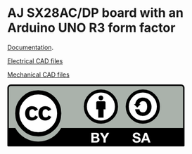 # AJ SX28AC/DP board with an Arduino UNO R3 form factor

[Documentation](docs/README.md).

[Electrical CAD files](ecad/README.md)

[Mechanical CAD files](mcad/README.md)

![CC BY-SA](cc-by-sa.png)

